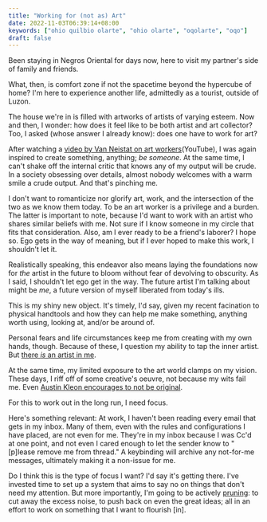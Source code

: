```yaml
---
title: "Working for (not as) Art"
date: 2022-11-03T06:39:14+08:00
keywords: ["ohio quilbio olarte", "ohio olarte", "oqolarte", "oqo"]
draft: false
---
```

Been staying in Negros Oriental for days now,
here to visit my partner's side of family and friends.

What, then, is comfort zone if not the spacetime beyond the
hypercube of home?
I'm here to experience another life,
admittedly as a tourist,
outside of Luzon.

The house we're in is filled with artworks of artists of varying esteem.
Now and then, I wonder:
how does it feel like to be both artist and art collector?
Too, I asked (whose answer I already know):
does one have to work for art?

After watching a [video by Van Neistat on art workers](https://www.youtube.com/watch?v=lMJ_kLLgXFM)(YouTube),
I was again inspired to create something, anything;
*be someone*.
At the same time,
I can't shake off the internal critic that knows any of my output will be crude.
In a society obsessing over details,
almost nobody welcomes with a warm smile a crude output.
And that's pinching me.

I don't want to romanticize nor glorify
art, work, and the intersection of the two as we know them today.
To be an art worker is a privilege and a burden.
The latter is important to note,
because I'd want to work with an artist who shares similar beliefs with me.
Not sure if I know someone in my circle that fits that consideration.
Also, am I ever ready to be a friend's laborer?
I hope so.
Ego gets in the way of meaning,
but if I ever hoped to make this work,
I shouldn't let it.

Realistically speaking,
this endeavor also means laying the foundations now for *the* artist in the future
to bloom without fear of devolving to obscurity.
As I said, I shouldn't let ego get in the way.
The future artist I'm talking about might be *me*,
a future version of myself liberated from today's ills.

This is my shiny new object.
It's timely, I'd say,
given my recent facination to physical handtools
and how they can help me make something, anything worth using,
looking at, and/or be around of.

Personal fears and life circumstances keep me
from creating with my own hands, though.
Because of these,
I question my ability to tap the inner artist.
But [there *is* an artist in me](/88).

At the same time,
my limited exposure to the art world clamps on my vision.
These days, I riff off of some creative's oeuvre,
not because my wits fail me.
Even [Austin Kleon encourages to not be original](https://austinkleon.com/steal/).

For this to work out in the long run,
I need focus.

Here's something relevant:
At work, I haven't been reading every email that gets in my inbox.
Many of them,
even with the rules and configurations I have placed,
are not even for me.
They're in my inbox because I was Cc'd at one point,
and not even I cared enough to let the sender know to "[p]lease remove me from
thread."
A keybinding will archive any not-for-me messages,
ultimately making it a non-issue for me.

Do I think this is the type of focus I want?
I'd say it's getting there.
I've invested time to set up a system that aims to say no on things that don't need my attention.
But more importantly,
I'm going to be actively [pruning](/105):
to cut away the excess noise,
to push back on even the great ideas;
all in an effort to work on something that I want to flourish [in].
